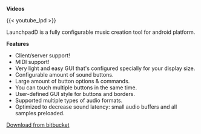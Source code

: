 
**Videos**

{{< youtube_lpd >}}

LaunchpadD is a fully configurable music creation tool for android platform.

**Features**

- Client/server support!
- MIDI support!
- Very light and easy GUI that's configured specially for your display size.
- Configurable amount of sound buttons.
- Large amount of button options & commands.
- You can touch multiple buttons in the same time.
- User-defined GUI style for buttons and borders.
- Supported multiple types of audio formats.
- Optimized to decrease sound latency: small audio buffers and all samples preloaded.

[Download from bitbucket](https://bitbucket.org/Monsterovich/launchpad_daemon/)
